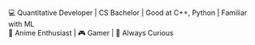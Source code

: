 💻 Quantitative Developer | CS Bachelor | Good at C++, Python | Familiar with ML  
🌟 Anime Enthusiast | 🎮 Gamer | 🍃 Always Curious

